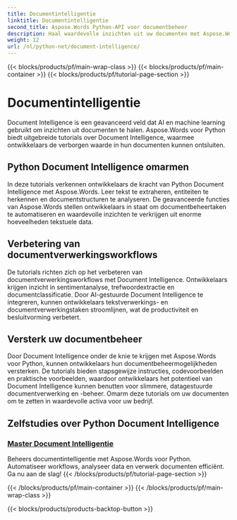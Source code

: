 ```yaml
---
title: Documentintelligentie
linktitle: Documentintelligentie
second_title: Aspose.Words Python-API voor documentbeheer
description: Haal waardevolle inzichten uit uw documenten met Aspose.Words voor Python's Document Intelligence. Automatiseer analyse, tekstextractie en classificatie.
weight: 12
url: /nl/python-net/document-intelligence/
---
```


{{< blocks/products/pf/main-wrap-class >}}
{{< blocks/products/pf/main-container >}}
{{< blocks/products/pf/tutorial-page-section >}}

# Documentintelligentie


Document Intelligence is een geavanceerd veld dat AI en machine learning gebruikt om inzichten uit documenten te halen. Aspose.Words voor Python biedt uitgebreide tutorials over Document Intelligence, waarmee ontwikkelaars de verborgen waarde in hun documenten kunnen ontsluiten.

## Python Document Intelligence omarmen

In deze tutorials verkennen ontwikkelaars de kracht van Python Document Intelligence met Aspose.Words. Leer tekst te extraheren, entiteiten te herkennen en documentstructuren te analyseren. De geavanceerde functies van Aspose.Words stellen ontwikkelaars in staat om documentbeheertaken te automatiseren en waardevolle inzichten te verkrijgen uit enorme hoeveelheden tekstuele data.

## Verbetering van documentverwerkingsworkflows

De tutorials richten zich op het verbeteren van documentverwerkingsworkflows met Document Intelligence. Ontwikkelaars krijgen inzicht in sentimentanalyse, trefwoordextractie en documentclassificatie. Door AI-gestuurde Document Intelligence te integreren, kunnen ontwikkelaars tekstverwerkings- en documentverwerkingstaken stroomlijnen, wat de productiviteit en besluitvorming verbetert.

## Versterk uw documentbeheer

Door Document Intelligence onder de knie te krijgen met Aspose.Words voor Python, kunnen ontwikkelaars hun documentbeheermogelijkheden versterken. De tutorials bieden stapsgewijze instructies, codevoorbeelden en praktische voorbeelden, waardoor ontwikkelaars het potentieel van Document Intelligence kunnen benutten voor slimmere, datagestuurde documentverwerking en -beheer. Omarm deze tutorials om uw documenten om te zetten in waardevolle activa voor uw bedrijf.

## Zelfstudies over Python Document Intelligence
### [Master Document Intelligentie](./master-document-intelligence/)
Beheers documentintelligentie met Aspose.Words voor Python. Automatiseer workflows, analyseer data en verwerk documenten efficiënt. Ga nu aan de slag!
{{< /blocks/products/pf/tutorial-page-section >}}

{{< /blocks/products/pf/main-container >}}
{{< /blocks/products/pf/main-wrap-class >}}

{{< blocks/products/products-backtop-button >}}
